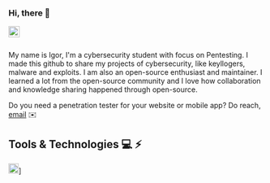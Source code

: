 ### Hi, there 🖖
<a href="https://www.linkedin.com/in/vicente-igor/">
  <img align="left" alt="Igor's LinkedIN" width="22px" src="https://raw.githubusercontent.com/peterthehan/peterthehan/master/assets/linkedin.svg" />
</a>
</br><br>

My name is Igor, I'm a cybersecurity student with focus on Pentesting. I made this github to share my projects of cybersecurity, like keyllogers, malware and exploits. 
I am also an open-source enthusiast and maintainer. I learned a lot from the open-source community and I love how collaboration and knowledge sharing happened through open-source.


Do you need a penetration tester for your website or mobile app? Do reach, [email](mailto:vicente.igor2@gmail.com) ✉️

## Tools & Technologies 💻 ⚡

<img height="20" src="https://img.shields.io/badge/C-00599C?style=for-the-badge&logo=c&logoColor=white" />]




